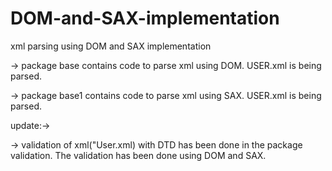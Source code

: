 # DOM-and-SAX-implementation
xml parsing using DOM and SAX implementation

-> package base contains code to parse xml using DOM. USER.xml is being parsed.

-> package base1 contains code to parse xml using SAX. USER.xml is being parsed.

update:->

-> validation of xml("User.xml) with DTD has been done in the package validation. The validation has been done using DOM and SAX.
